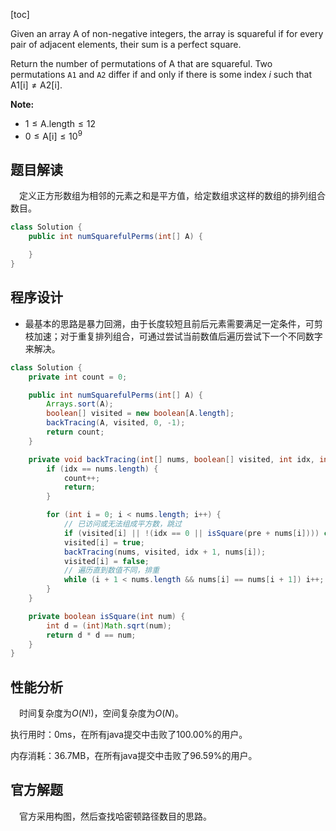 [toc]

Given an array A of non-negative integers, the array is squareful if for every pair of adjacent elements, their sum is a perfect square.

Return the number of permutations of A that are squareful.  Two permutations `A1` and `A2` differ if and only if there is some index $i$ such that $\text{A1[i]} \ne \text{A2[i]}$.



**Note:**

* $1 \le \text{A.length} \le 12$
* $0 \le \text{A[i]} \le 10^9$



## 题目解读

&emsp;定义正方形数组为相邻的元素之和是平方值，给定数组求这样的数组的排列组合数目。

```java
class Solution {
    public int numSquarefulPerms(int[] A) {

    }
}
```

## 程序设计

* 最基本的思路是暴力回溯，由于长度较短且前后元素需要满足一定条件，可剪枝加速；对于重复排列组合，可通过尝试当前数值后遍历尝试下一个不同数字来解决。

```java
class Solution {
    private int count = 0;

    public int numSquarefulPerms(int[] A) {
        Arrays.sort(A);
        boolean[] visited = new boolean[A.length];
        backTracing(A, visited, 0, -1);
        return count;
    }

    private void backTracing(int[] nums, boolean[] visited, int idx, int pre) {
        if (idx == nums.length) {
            count++;
            return;
        }

        for (int i = 0; i < nums.length; i++) {
            // 已访问或无法组成平方数，跳过
            if (visited[i] || !(idx == 0 || isSquare(pre + nums[i]))) continue;
            visited[i] = true;
            backTracing(nums, visited, idx + 1, nums[i]);
            visited[i] = false;
            // 遍历直到数值不同，排重
            while (i + 1 < nums.length && nums[i] == nums[i + 1]) i++;
        }
    }

    private boolean isSquare(int num) {
        int d = (int)Math.sqrt(num);
        return d * d == num;
    }
}
```

## 性能分析

&emsp;时间复杂度为$O(N!)$，空间复杂度为$O(N)$。

执行用时：0ms，在所有java提交中击败了100.00%的用户。

内存消耗：36.7MB，在所有java提交中击败了96.59%的用户。

## 官方解题

&emsp;官方采用构图，然后查找哈密顿路径数目的思路。